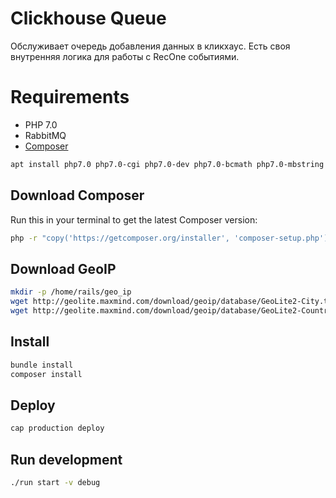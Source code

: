 # Clickhouse Queue

Обслуживает очередь добавления данных в кликхаус. Есть своя внутренняя логика для работы с RecOne событиями.

# Requirements

* PHP 7.0
* RabbitMQ
* [Composer](https://getcomposer.org/)

```sh
apt install php7.0 php7.0-cgi php7.0-dev php7.0-bcmath php7.0-mbstring php7.0-zip php7.0-curl
```

## Download Composer
Run this in your terminal to get the latest Composer version:

```bash
php -r "copy('https://getcomposer.org/installer', 'composer-setup.php');" && php composer-setup.php && php -r "unlink('composer-setup.php');" && mv composer.phar /usr/local/bin/composer
```

## Download GeoIP

```bash
mkdir -p /home/rails/geo_ip
wget http://geolite.maxmind.com/download/geoip/database/GeoLite2-City.tar.gz && tar -xvf GeoLite2-City.tar.gz && mv GeoLite2-City_*/GeoLite2-City.mmdb /home/rails/geo_ip/ && rm -Rf GeoLite2-*
wget http://geolite.maxmind.com/download/geoip/database/GeoLite2-Country.tar.gz && tar -xvf GeoLite2-Country.tar.gz && mv GeoLite2-Country_*/GeoLite2-Country.mmdb /home/rails/geo_ip/ && rm -Rf GeoLite2-*
```

## Install

```sh
bundle install
composer install
```

## Deploy

```sh
cap production deploy
```

## Run development

```sh
./run start -v debug
```